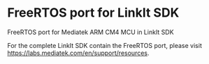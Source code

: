 # FreeRTOS port for LinkIt SDK
FreeRTOS port for Mediatek ARM CM4 MCU in LinkIt SDK

For the complete LinkIt SDK contain the FreeRTOS port, please visit https://labs.mediatek.com/en/support/resources.
